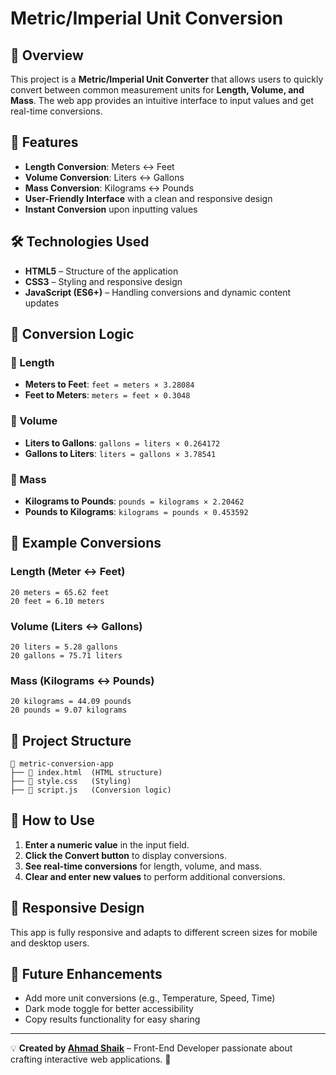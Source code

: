 # Metric/Imperial Unit Conversion

## 📌 Overview
This project is a **Metric/Imperial Unit Converter** that allows users to quickly convert between common measurement units for **Length, Volume, and Mass**. The web app provides an intuitive interface to input values and get real-time conversions.

## 🚀 Features
- **Length Conversion**: Meters ↔ Feet
- **Volume Conversion**: Liters ↔ Gallons
- **Mass Conversion**: Kilograms ↔ Pounds
- **User-Friendly Interface** with a clean and responsive design
- **Instant Conversion** upon inputting values

## 🛠️ Technologies Used
- **HTML5** – Structure of the application
- **CSS3** – Styling and responsive design
- **JavaScript (ES6+)** – Handling conversions and dynamic content updates

## 📏 Conversion Logic
### 🔹 Length
- **Meters to Feet**: `feet = meters × 3.28084`
- **Feet to Meters**: `meters = feet × 0.3048`

### 🔹 Volume
- **Liters to Gallons**: `gallons = liters × 0.264172`
- **Gallons to Liters**: `liters = gallons × 3.78541`

### 🔹 Mass
- **Kilograms to Pounds**: `pounds = kilograms × 2.20462`
- **Pounds to Kilograms**: `kilograms = pounds × 0.453592`

## 📸 Example Conversions
### Length (Meter ↔ Feet)
```
20 meters = 65.62 feet
20 feet = 6.10 meters
```
### Volume (Liters ↔ Gallons)
```
20 liters = 5.28 gallons
20 gallons = 75.71 liters
```
### Mass (Kilograms ↔ Pounds)
```
20 kilograms = 44.09 pounds
20 pounds = 9.07 kilograms
```

## 📂 Project Structure
```
📁 metric-conversion-app
├── 📄 index.html  (HTML structure)
├── 📄 style.css   (Styling)
├── 📄 script.js   (Conversion logic)
```

## 🎯 How to Use
1. **Enter a numeric value** in the input field.
2. **Click the Convert button** to display conversions.
3. **See real-time conversions** for length, volume, and mass.
4. **Clear and enter new values** to perform additional conversions.

## 🎨 Responsive Design
This app is fully responsive and adapts to different screen sizes for mobile and desktop users.

## 📌 Future Enhancements
- Add more unit conversions (e.g., Temperature, Speed, Time)
- Dark mode toggle for better accessibility
- Copy results functionality for easy sharing

---
💡 **Created by [Ahmad Shaik](https://github.com/aahmadshaik)** – Front-End Developer passionate about crafting interactive web applications. 🚀

